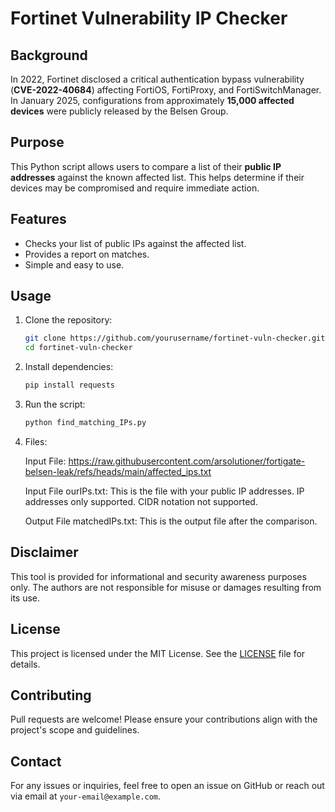 # Fortinet Vulnerability IP Checker

## Background
In 2022, Fortinet disclosed a critical authentication bypass vulnerability (**CVE-2022-40684**) affecting FortiOS, FortiProxy, and FortiSwitchManager. In January 2025, configurations from approximately **15,000 affected devices** were publicly released by the Belsen Group.

## Purpose
This Python script allows users to compare a list of their **public IP addresses** against the known affected list. This helps determine if their devices may be compromised and require immediate action.

## Features
- Checks your list of public IPs against the affected list.
- Provides a report on matches.
- Simple and easy to use.

## Usage
1. Clone the repository:
   ```sh
   git clone https://github.com/yourusername/fortinet-vuln-checker.git
   cd fortinet-vuln-checker
   ```
2. Install dependencies:
   ```sh
   pip install requests
   ```
3. Run the script:
   ```sh
   python find_matching_IPs.py
   ```
4. Files:
   
   Input File: https://raw.githubusercontent.com/arsolutioner/fortigate-belsen-leak/refs/heads/main/affected_ips.txt
   
   Input File ourIPs.txt: This is the file with your public IP addresses. IP addresses only supported. CIDR notation not supported.
   
   Output File matchedIPs.txt: This is the output file after the comparison.
   
## Disclaimer
This tool is provided for informational and security awareness purposes only. The authors are not responsible for misuse or damages resulting from its use.

## License
This project is licensed under the MIT License. See the [LICENSE](LICENSE) file for details.

## Contributing
Pull requests are welcome! Please ensure your contributions align with the project's scope and guidelines.

## Contact
For any issues or inquiries, feel free to open an issue on GitHub or reach out via email at `your-email@example.com`.

